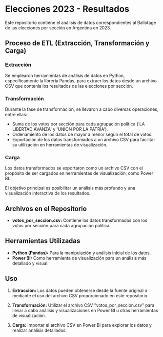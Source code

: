 #                                          Elecciones 2023 - Resultados

Este repositorio contiene el análisis de datos correspondientes al Ballotage de las elecciones por sección en Argentina en 2023.

##    Proceso de ETL (Extracción, Transformación y Carga)

###    Extracción
Se emplearon herramientas de análisis de datos en Python, específicamente la librería Pandas, para extraer los datos desde un archivo CSV que contenía los resultados de las elecciones por sección.

###    Transformación
Durante la fase de transformación, se llevaron a cabo diversas operaciones, entre ellas:
- Suma de los votos por sección para cada agrupación política ('LA LIBERTAD AVANZA' y 'UNION POR LA PATRIA').
- Ordenamiento de los datos de mayor a menor según el total de votos.
- Exportación de los datos transformados a un archivo CSV para facilitar su utilización en herramientas de visualización.

###    Carga
Los datos transformados se exportaron como un archivo CSV con el propósito de ser cargados en herramientas de visualización, como Power BI.

El objetivo principal es posibilitar un análisis más profundo y una visualización interactiva de los resultados.

##    Archivos en el Repositorio

- **votos_por_seccion.csv:** Contiene los datos transformados con los votos por sección para cada agrupación política.

##    Herramientas Utilizadas

- **Python (Pandas):** Para la manipulación y análisis inicial de los datos.
- **Power BI:** Como herramienta de visualización para un análisis más detallado y visual.

##    Uso

1. **Extracción:** Los datos pueden obtenerse desde la fuente original o mediante el uso del archivo CSV proporcionado en este repositorio.
   
2. **Transformación:** Utilizar el archivo CSV "votos_por_seccion.csv" para llevar a cabo análisis y visualizaciones en Power BI u otras herramientas de visualización.

3. **Carga:** Importar el archivo CSV en Power BI para explorar los datos y realizar análisis detallados.
